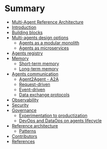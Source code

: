 # Summary

- [Multi-Agent Reference Architecture](./README.md)
- [Introduction](./docs/Introduction.md)
- [Building blocks](./docs/building-blocks/Building-Blocks.md)
- [Multi-agents design options](./docs/design-options/Design-Options.md)
  - [Agents as a modular monolith](./docs/design-options/Modular-Monolith.md)
  - [Agents as microservices]()
- [Agents registry](./docs/agent-registry/Agent-Registry.md)
- [Memory]()
  - [Short-term memory]()
  - [Long-term memory]()
- [Agents communication](./docs/agents-communication/Agents-Communication.md)
  - [Agent2Agent - A2A]()
  - [Request-driven]()
  - [Event-driven]()
  - [Data exchange protocols]()
- [Observability](./docs/observability/Observability.md)
- [Security](./docs/security/Security.md)
- [Governance](./docs/governance/Governance.md)
  - [Experimentation to productization]()
  - [DevOps and DataOps on agents lifecycle]()
- [Reference architecture](./docs/reference-architecture/Reference-Architecture.md)
  - [Patterns](./docs/reference-architecture/Patterns.md)
- [Contributors](./docs/Contributors.md)
- [References](./docs/References.md)
